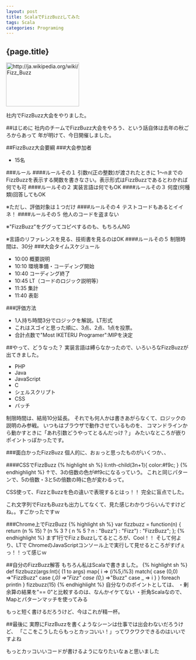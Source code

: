 ```yaml
---
layout: post
title: ScalaでFizzBuzzしてみた
tags: Scala
categories: Programing
---
```

{page.title}
-----------------

<a href="http://ja.wikipedia.org/wiki/Fizz_Buzz"><img title="Fizz Buzz - Wikipedia" src="http://capture.heartrails.com/200x120/cool?http://ja.wikipedia.org/wiki/Fizz_Buzz" alt="http://ja.wikipedia.org/wiki/Fizz_Buzz" width="200" height="120" /></a>


社内でFizzBuzz大会をやりました。

##はじめに
社内のチームでFizzBuzz大会をやろう、という話自体は去年の秋ごろからあって
年が明けて、今日開催しました。

##FizzBuzz大会要綱
###大会参加者
* 15名

###ルール
####ルールその１
引数n(正の整数)が渡されたときに 1～nまでのFizzBuzzを表示する関数を書きなさい。表示形式はFizzBuzzであるとわかれば何でも可
####ルールその２
実装言語は何でもOK
####ルールその３
何度(何種類)回答してもOK

※ただし、評価対象は１つだけ
####ルールその４
テストコードもあるとイイネ！
####ルールその５
他人のコードを盗まない

※"FizzBuzz"をググってコピペするのも、もちろんNG

※言語のリファレンスを見る、技術書を見るのはOK
####ルールその５
制限時間は、30分
###大会タイムスケジュール
* 10:00 概要説明
* 10:10 環境準備・コーディング開始
* 10:40 コーディング終了
* 10:45 LT（コードのロジック説明等）
* 11:35 集計
* 11:40 表彰

###評価方法
* 1人持ち時間3分でロジックを解説。LT形式
* これはスゴイと思った順に、3点、2点、1点を投票。
* 合計点数で"Most IKETERU Programer":MIPを決定

##やって、どうなった？
実装言語は縛らなかったので、いろいろなFizzBuzzが出てきました。
* PHP
* Java
* JavaScript
* C
* シェルスクリプト
* CSS
* バッチ

制限時間は、結局10分延長。
それでも何人かは書きあがらなくて、ロジックの説明のみ参戦。
いつもはブラウザで動作させているものを、
コマンドラインから動かすときに「あれ引数どうやってとるんだっけ？」
みたいなところが嵌りポイントっぽかったです。

###面白かったFizzBuzz
個人的に、おぉっと思ったものがいくつか、、

####CSSでFizzBuzz
{% highlight sh %}
li:nth-child(3n+1){
   color:#f9c;
}
{% endhighlight %}
↑で、3の倍数の色が#f9cになるっていう。
これと同じパターンで、5の倍数・3と5の倍数の時に色が変わるって。

CSS使って、FizzとBuzzを色の違いで表現するとはっ！！
完全に盲点でした。

これ文字列でFizzもBuzzも出力してなくて、見た感じわかりづらいんですけどね。。すごかったですｗ

###Chrome上でFizzBuzz
{% highlight sh %}
var fizzbuzz = function(n) {
	return (n % 15) ? (n % 3 ? ( n % 5 ? n : "Buzz") : "Fizz") : "FizzBuzz";
};
{% endhighlight %}
まず1行でFizｚBuzzしてるところが、Cool！！
そして何より、LTで
ChromeのJavaScriptコンソール上で実行して見せるところがすげぇっ！！って感じｗ

##自分のFizzBuzz解答
もちろん私はScalaで書きました。
{% highlight sh %}
def fizzbuzz(args:Int){
	(1 to args) map{ i =>
		(i%5,i%3) match{
			case (0,0) =>"FizzBuzz" 
			case (_,0) =>"Fizz" 
			case (0,_) =>"Buzz"
			case _ => i
			}
		} foreach println
}
fizzbuzz(15)
{% endhighlight %}
自分なりのポイントとしては、
・剰余算の結果を"== 0"と比較するのは、なんかイケてない
・折角Scalaなので、Mapとパターンマッチを使ってみる

もっと短く書けるだろうけど、今はこれが精一杯。

##最後に
実際にFizzBuzzを書くようなシーンは仕事では出会わないだろうけど、
「ここをこうしたらもっとカッコいい！」ってワクワクできるのはいいですよね

もっとカッコいいコードが書けるようになりたいなぁと思いました